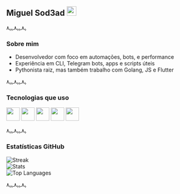 ## Miguel Sod3ad <img src="https://em-content.zobj.net/thumbs/120/apple/354/flag-brazil_1f1e7-1f1f7.png" width="25"/>
ﮩ٨ـﮩﮩ٨ـﮩﮩ٨
### Sobre mim

- Desenvolvedor com foco em automações, bots, e performance
- Experiência em CLI, Telegram bots, apps e scripts úteis
- Pythonista raiz, mas também trabalho com Golang, JS e Flutter

ﮩ٨ـﮩﮩ٨ـﮩﮩ٨

### Tecnologias que uso

<img src="https://cdn.jsdelivr.net/gh/devicons/devicon/icons/python/python-original.svg" width="35"/>
<img src="https://cdn.jsdelivr.net/gh/devicons/devicon/icons/go/go-original.svg" width="35"/>
<img src="https://cdn.jsdelivr.net/gh/devicons/devicon/icons/javascript/javascript-original.svg" width="35"/>
<img src="https://cdn.jsdelivr.net/gh/devicons/devicon/icons/flutter/flutter-original.svg" width="35"/>
<img src="https://cdn.jsdelivr.net/gh/devicons/devicon/icons/dart/dart-original.svg" width="35"/>

ﮩ٨ـﮩﮩ٨ـﮩﮩ٨

### Estatísticas GitHub

<img src="https://github-readme-streak-stats.herokuapp.com/?user=Sod3ad&theme=default" alt="Streak"/>
<br/>
<img src="https://github-readme-stats.vercel.app/api?username=Sod3ad&show_icons=true&theme=default" alt="Stats"/>
<br/>
<img src="https://github-readme-stats.vercel.app/api/top-langs/?username=Sod3ad&layout=compact&theme=default" alt="Top Languages"/>

ﮩ٨ـﮩﮩ٨ـﮩﮩ٨
